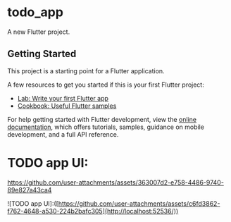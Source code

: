 # todo_app

A new Flutter project.

## Getting Started

This project is a starting point for a Flutter application.

A few resources to get you started if this is your first Flutter project:

- [Lab: Write your first Flutter app](https://docs.flutter.dev/get-started/codelab)
- [Cookbook: Useful Flutter samples](https://docs.flutter.dev/cookbook)

For help getting started with Flutter development, view the
[online documentation](https://docs.flutter.dev/), which offers tutorials,
samples, guidance on mobile development, and a full API reference.
# TODO app UI:

https://github.com/user-attachments/assets/363007d2-e758-4486-9740-89e827a43ca4


![TODO app UI]:([https://github.com/user-attachments/assets/c6fd3862-f762-4648-a530-224b2bafc305](http://localhost:52536/))

